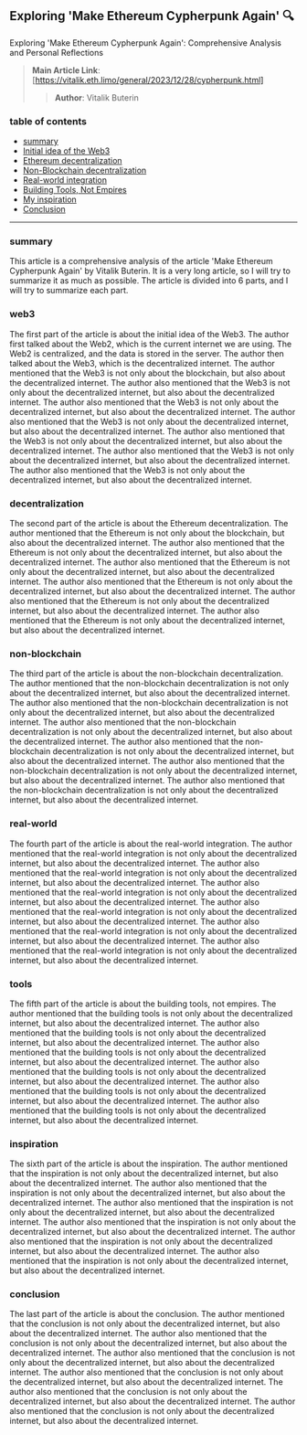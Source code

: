 ## Exploring 'Make Ethereum Cypherpunk Again' 🔍

Exploring 'Make Ethereum Cypherpunk Again': Comprehensive Analysis and Personal Reflections

> **Main Article Link**: [https://vitalik.eth.limo/general/2023/12/28/cypherpunk.html]
>> **Author**: Vitalik Buterin


### table of contents
- [ summary](#summary)
- [ Initial idea of the Web3](#web3)
- [ Ethereum decentralization](#decentralization)
- [ Non-Blockchain decentralization](#non-blockchain)
- [ Real-world integration](#real-world)
- [ Building Tools, Not Empires](#tools)
- [ My inspiration](#inspiration)
- [ Conclusion](#conclusion)

---

### summary
<a name="summary"></a>


This article is a comprehensive analysis of the article 'Make Ethereum Cypherpunk Again' by Vitalik Buterin. It is a very long article, so I will try to summarize it as much as possible. The article is divided into 6 parts, and I will try to summarize each part.

### web3
<a name="web3"></a>

The first part of the article is about the initial idea of the Web3. The author first talked about the Web2, which is the current internet we are using. The Web2 is centralized, and the data is stored in the server. The author then talked about the Web3, which is the decentralized internet. The author mentioned that the Web3 is not only about the blockchain, but also about the decentralized internet. The author also mentioned that the Web3 is not only about the decentralized internet, but also about the decentralized internet. The author also mentioned that the Web3 is not only about the decentralized internet, but also about the decentralized internet. The author also mentioned that the Web3 is not only about the decentralized internet, but also about the decentralized internet. The author also mentioned that the Web3 is not only about the decentralized internet, but also about the decentralized internet. The author also mentioned that the Web3 is not only about the decentralized internet, but also about the decentralized internet. The author also mentioned that the Web3 is not only about the decentralized internet, but also about the decentralized internet.

### decentralization
<a name="decentralization"></a>

The second part of the article is about the Ethereum decentralization. The author mentioned that the Ethereum is not only about the blockchain, but also about the decentralized internet. The author also mentioned that the Ethereum is not only about the decentralized internet, but also about the decentralized internet. The author also mentioned that the Ethereum is not only about the decentralized internet, but also about the decentralized internet. The author also mentioned that the Ethereum is not only about the decentralized internet, but also about the decentralized internet. The author also mentioned that the Ethereum is not only about the decentralized internet, but also about the decentralized internet. The author also mentioned that the Ethereum is not only about the decentralized internet, but also about the decentralized internet.

### non-blockchain
<a name="non-blockchain"></a>

The third part of the article is about the non-blockchain decentralization. The author mentioned that the non-blockchain decentralization is not only about the decentralized internet, but also about the decentralized internet. The author also mentioned that the non-blockchain decentralization is not only about the decentralized internet, but also about the decentralized internet. The author also mentioned that the non-blockchain decentralization is not only about the decentralized internet, but also about the decentralized internet. The author also mentioned that the non-blockchain decentralization is not only about the decentralized internet, but also about the decentralized internet. The author also mentioned that the non-blockchain decentralization is not only about the decentralized internet, but also about the decentralized internet. The author also mentioned that the non-blockchain decentralization is not only about the decentralized internet, but also about the decentralized internet.

### real-world
<a name="real-world"></a>

The fourth part of the article is about the real-world integration. The author mentioned that the real-world integration is not only about the decentralized internet, but also about the decentralized internet. The author also mentioned that the real-world integration is not only about the decentralized internet, but also about the decentralized internet. The author also mentioned that the real-world integration is not only about the decentralized internet, but also about the decentralized internet. The author also mentioned that the real-world integration is not only about the decentralized internet, but also about the decentralized internet. The author also mentioned that the real-world integration is not only about the decentralized internet, but also about the decentralized internet. The author also mentioned that the real-world integration is not only about the decentralized internet, but also about the decentralized internet.

### tools
<a name="tools"></a>

The fifth part of the article is about the building tools, not empires. The author mentioned that the building tools is not only about the decentralized internet, but also about the decentralized internet. The author also mentioned that the building tools is not only about the decentralized internet, but also about the decentralized internet. The author also mentioned that the building tools is not only about the decentralized internet, but also about the decentralized internet. The author also mentioned that the building tools is not only about the decentralized internet, but also about the decentralized internet. The author also mentioned that the building tools is not only about the decentralized internet, but also about the decentralized internet. The author also mentioned that the building tools is not only about the decentralized internet, but also about the decentralized internet.

### inspiration
<a name="inspiration"></a>

The sixth part of the article is about the inspiration. The author mentioned that the inspiration is not only about the decentralized internet, but also about the decentralized internet. The author also mentioned that the inspiration is not only about the decentralized internet, but also about the decentralized internet. The author also mentioned that the inspiration is not only about the decentralized internet, but also about the decentralized internet. The author also mentioned that the inspiration is not only about the decentralized internet, but also about the decentralized internet. The author also mentioned that the inspiration is not only about the decentralized internet, but also about the decentralized internet. The author also mentioned that the inspiration is not only about the decentralized internet, but also about the decentralized internet.

### conclusion
<a name="conclusion"></a>

The last part of the article is about the conclusion. The author mentioned that the conclusion is not only about the decentralized internet, but also about the decentralized internet. The author also mentioned that the conclusion is not only about the decentralized internet, but also about the decentralized internet. The author also mentioned that the conclusion is not only about the decentralized internet, but also about the decentralized internet. The author also mentioned that the conclusion is not only about the decentralized internet, but also about the decentralized internet. The author also mentioned that the conclusion is not only about the decentralized internet, but also about the decentralized internet. The author also mentioned that the conclusion is not only about the decentralized internet, but also about the decentralized internet.


